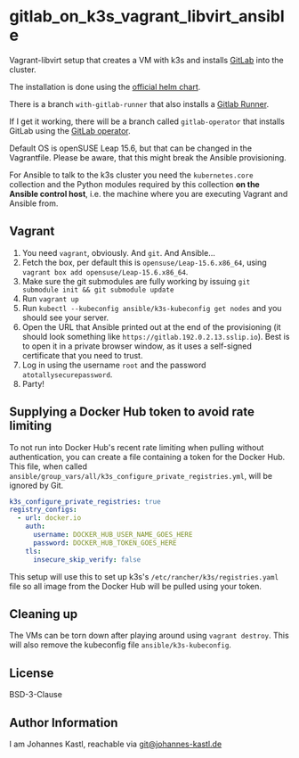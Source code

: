 # gitlab_on_k3s_vagrant_libvirt_ansible

Vagrant-libvirt setup that creates a VM with k3s and installs
[GitLab](https://about.gitlab.com/) into the cluster.

The installation is done using the [official helm
chart](https://docs.gitlab.com/charts/).

There is a branch `with-gitlab-runner` that also installs a [Gitlab
Runner](https://docs.gitlab.com/runner/install/kubernetes/).

If I get it working, there will be a branch called `gitlab-operator` that
installs GitLab using the [GitLab
operator](https://operatorhub.io/operator/gitlab-operator-kubernetes).

Default OS is openSUSE Leap 15.6, but that can be changed in the Vagrantfile.
Please be aware, that this might break the Ansible provisioning.

For Ansible to talk to the k3s cluster you need the `kubernetes.core` collection
and the Python modules required by this collection **on the Ansible control
host**, i.e. the machine where you are executing Vagrant and Ansible from.

## Vagrant

1. You need `vagrant`, obviously. And `git`. And Ansible...
1. Fetch the box, per default this is `opensuse/Leap-15.6.x86_64`, using
   `vagrant box add opensuse/Leap-15.6.x86_64`.
1. Make sure the git submodules are fully working by issuing
   `git submodule init && git submodule update`
1. Run `vagrant up`
1. Run `kubectl --kubeconfig ansible/k3s-kubeconfig get nodes` and you should
   see your server.
1. Open the URL that Ansible printed out at the end of the provisioning (it
   should look something like `https://gitlab.192.0.2.13.sslip.io`). Best is
   to open it in a private browser window, as it uses a self-signed certificate
   that you need to trust.
1. Log in using the username `root` and the password `atotallysecurepassword`.
1. Party!

## Supplying a Docker Hub token to avoid rate limiting

To not run into Docker Hub's recent rate limiting when pulling without
authentication, you can create a file containing a token for the Docker Hub.
This file, when called
`ansible/group_vars/all/k3s_configure_private_registries.yml`, will be ignored
by Git.

```yaml
k3s_configure_private_registries: true
registry_configs:
  - url: docker.io
    auth:
      username: DOCKER_HUB_USER_NAME_GOES_HERE
      password: DOCKER_HUB_TOKEN_GOES_HERE
    tls:
      insecure_skip_verify: false
```

This setup will use this to set up k3s's `/etc/rancher/k3s/registries.yaml` file
so all image from the Docker Hub will be pulled using your token.

## Cleaning up

The VMs can be torn down after playing around using `vagrant destroy`. This will
also remove the kubeconfig file `ansible/k3s-kubeconfig`.

## License

BSD-3-Clause

## Author Information

I am Johannes Kastl, reachable via git@johannes-kastl.de
